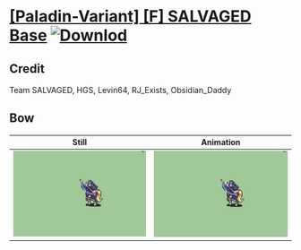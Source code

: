 # [\[Paladin-Variant\] \[F\] SALVAGED Base](./) [![Downlod](https://img.shields.io/badge/Download--red?style=social&logo=github)](https://minhaskamal.github.io/DownGit/#/home?url=https://github.com/Klokinator/FE-Repo/tree/main/Battle%20Animations%2FMounted%20-%20Cavs%2C%20Paladins%2C%20Rangers%2F%5BPaladin-Variant%5D%20%5BF%5D%20SALVAGED%20Base%2F5.%20Bow%20(RJ_Exists%2C%20Obsidian_Daddy))

## Credit

Team SALVAGED, HGS, Levin64, RJ_Exists, Obsidian_Daddy

## Bow

| Still | Animation |
| :---: | :-------: |
| ![Bow still](./Bow_000.png) | ![Bow animation](./Bow.gif) |
